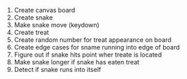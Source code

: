 1.  Create canvas board
2.  Create snake
3.  Make snake move (keydown)
4.  Create treat
5.  Create random number for treat appearance on board
6.  Create edge cases for sname running into edge of board
7.  Figure out if snake hits point wher treate is located
8.  Make snake longer if snake has eaten treat
9.  Detect if snake runs into itself
